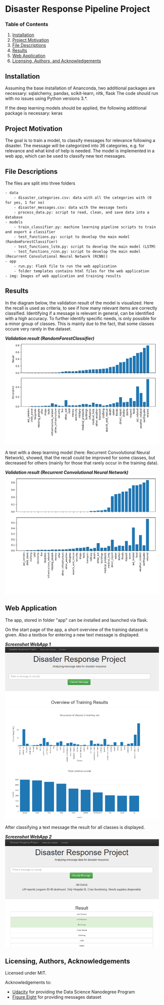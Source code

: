 # Disaster Response Pipeline Project

### Table of Contents

1. [Installation](#installation)
2. [Project Motivation](#motivation)
3. [File Descriptions](#files)
4. [Results](#results)
5. [Web Application](#webapp)
6. [Licensing, Authors, and Acknowledgements](#licensing)

## Installation <a name="installation"></a>

Assuming the base installation of Ananconda, two additional packages are necessary: sqlalchemy, pandas, scikit-learn, nltk, flask
The code should run with no issues using Python versions 3.*.

If the deep learning models should be applied, the following additional package is necessary: keras

## Project Motivation<a name="motivation"></a>

The goal is to train a model, to classify messages for relevance following a disaster. The message will be categorized into 36 categories, e.g. for relevance and what kind of help is needed.
The model is implemented in a web app, which can be used to classify new text messages.


## File Descriptions <a name="files"></a>

The files are split into three folders

    - data
        - disaster_categories.csv: data with all the categories with (0 for yes, 1 for no)
        - disaster_messages.csv: data with the message texts
        - process_data.py: script to read, clean, and save data into a database
    - models
        - train_classifier.py: machine learning pipeline scripts to train and export a classifier
		- test_functions.py: script to develop the main model (RandomForestClassifier)
		- test_functions_lstm.py: script to develop the main model (LSTM)
		- test_functions_rcnn.py: script to develop the main model (Recurrent Convolutional Neural Network (RCNN))
    - app
        - run.py: Flask file to run the web application
        - folder templates contains html files for the web application
	- img: Images of web application and training results


## Results<a name="results"></a>

In the diagram below, the validation result of the model is visualized. Here the recall is used as criteria, to see if how many relevant items are correctly classified.
Identifying if a message is relevant in general, can be identified with a high accuracy. To further identify specific needs, is only possible for a minor group of classes. This is mainly due to the fact, that some classes occure very rarely in the dataset.

**_Validation result (RandomForestClassifier)_**
![results](img/TrainingResult.png)

A test with a deep learning model (here: Recurrent Convolutional Neural Network), showed, that the recall could be improved for some classes, but decreased for others (mainly for those that rarely occur in the training data). 

**_Validation result (Recurrent Convolutional Neural Network)_**
![results](img/TrainingResult_rcnn.png)

## Web Application<a name="webapp"></a>

The app, stored in folder "app" can be installed and launched via flask.

On the start page of the app, a short overview of the training dataset is given.
Also a textbox for entering a new text message is displayed.

**_Screenshot WebApp 1_**
![webapp](img/WebApp1.png)

After classifying a text message the result for all classes is displayed.

**_Screenshot WebApp 2_**
![webapp](img/WebApp2.png)

## Licensing, Authors, Acknowledgements<a name="licensing"></a>

Licensed under MIT.

Acknowledgements to:
* [Udacity](https://www.udacity.com/) for providing the Data Science Nanodegree Program
* [Figure Eight](https://www.figure-eight.com/) for providing messages dataset